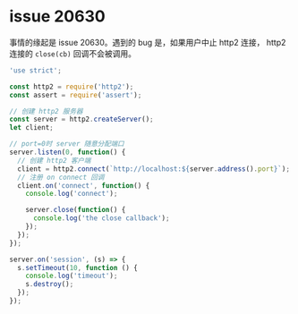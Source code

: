 # issue 20630

事情的缘起是 issue 20630。遇到的 bug 是，如果用户中止 http2 连接， http2 连接的 `close(cb)` 回调不会被调用。

```js
'use strict';

const http2 = require('http2');
const assert = require('assert');

// 创建 http2 服务器
const server = http2.createServer();
let client;

// port=0时 server 随意分配端口
server.listen(0, function() {
  // 创建 http2 客户端
  client = http2.connect(`http://localhost:${server.address().port}`);
  // 注册 on connect 回调
  client.on('connect', function() {
    console.log('connect');

    server.close(function() {
      console.log('the close callback');
    });
  });
});

server.on('session', (s) => {
  s.setTimeout(10, function () {
    console.log('timeout');
    s.destroy();
  });
});
```

